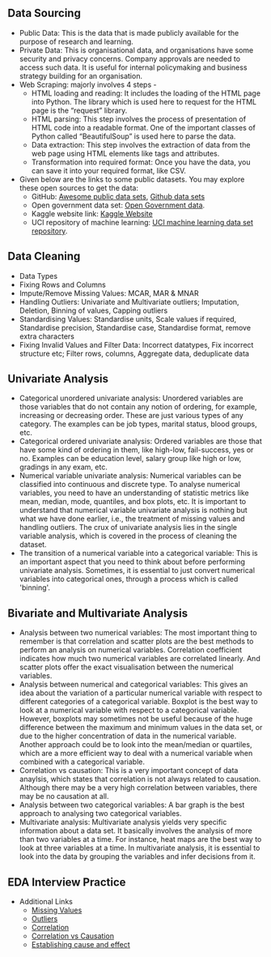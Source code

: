 Data Sourcing
--
- Public Data: This is the data that is made publicly available for the purpose of research and learning.
- Private Data: This is organisational data, and organisations have some security and privacy concerns. Company approvals are needed to access such data. It is useful for internal policymaking and business strategy building for an organisation.
- Web Scraping: majorly involves 4 steps -
  - HTML loading and reading: It includes the loading of the HTML page into Python. The library which is used here to request for the HTML page is the “request” library. 
  - HTML parsing: This step involves the process of presentation of HTML code into a readable format. One of the important classes of Python called “BeautifulSoup” is used here to parse the data.
  - Data extraction: This step involves the extraction of data from the web page using HTML elements like tags and attributes.
  - Transformation into required format: Once you have the data, you can save it into your required format, like CSV.
- Given below are the links to some public datasets. You may explore these open sources to get the data:
  - GitHub: [Awesome public data sets](https://github.com/awesomedata/awesome-public-datasets]), [Github data sets](https://github.com/datameet)
  - Open government data set: [Open Government data](https://data.gov.in/).
  - Kaggle website link: [Kaggle Website](https://www.kaggle.com/datasets)
  - UCI repository of machine learning: [UCI machine learning data set repository](https://archive.ics.uci.edu/ml/index.php).

Data Cleaning
--
- Data Types
- Fixing Rows and Columns
- Impute/Remove Missing Values: MCAR, MAR & MNAR
- Handling Outliers: Univariate and Multivariate outliers; Imputation, Deletion, Binning of values, Capping outliers
- Standardising Values: Standardise units, Scale values if required, Standardise precision, Standardise case, Standardise format, remove extra characters
- Fixing Invalid Values and Filter Data: Incorrect datatypes, Fix incorrect structure etc; Filter rows, columns, Aggregate data, deduplicate data

Univariate Analysis
--
- Categorical unordered univariate analysis: Unordered variables are those variables that do not contain any notion of ordering, for example, increasing or decreasing order. These are just various types of any category. The examples can be job types, marital status, blood groups, etc.
- Categorical ordered univariate analysis: Ordered variables are those that have some kind of ordering in them, like high-low, fail-success, yes or no. Examples can be education level, salary group like high or low, gradings in any exam, etc.
- Numerical variable univariate analysis: Numerical variables can be classified into continuous and discrete type. To analyse numerical variables, you need to have an understanding of statistic metrics like mean, median, mode, quantiles, and box plots, etc. It is important to understand that numerical variable univariate analysis is nothing but what we have done earlier, i.e., the treatment of missing values and handling outliers. The crux of univariate analysis lies in the single variable analysis, which is covered in the process of cleaning the dataset.
- The transition of a numerical variable into a categorical variable: This is an important aspect that you need to think about before performing univariate analysis. Sometimes, it is essential to just convert numerical variables into categorical ones, through a process which is called 'binning'.

Bivariate and Multivariate Analysis
--
- Analysis between two numerical variables: The most important thing to remember is that correlation and scatter plots are the best methods to perform an analysis on numerical variables. Correlation coefficient indicates how much two numerical variables are correlated linearly. And scatter plots offer the exact visualisation between the numerical variables.
- Analysis between numerical and categorical variables: This gives an idea about the variation of a particular numerical variable with respect to different categories of a categorical variable. Boxplot is the best way to look at a numerical variable with respect to a categorical variable. However, boxplots may sometimes not be useful because of the huge difference between the maximum and minimum values in the data set, or due to the higher concentration of data in the numerical variable. Another approach could be to look into the mean/median or quartiles, which are a more efficient way to deal with a numerical variable when combined with a categorical variable.
- Correlation vs causation: This is a very important concept of data anaylsis, which states that correlation is not always related to causation. Although there may be a very high correlation between variables, there may be no causation at all.
- Analysis between two categorical variables: A bar graph is the best approach to analysing two categorical variables.
- Multivariate analysis: Multivariate analysis yields very specific information about a data set. It basically involves the analysis of more than two variables at a time. For instance, heat maps are the best way to look at three variables at a time. In multivariate analysis, it is essential to look into the data by grouping the variables and infer decisions from it.

EDA Interview Practice
--
- Additional Links
  - [Missing Values](https://medium.com/@raoufkeskes/missing-data-its-types-and-statistical-methods-to-deal-with-it-5cf8b71a443f)
  - [Outliers](https://towardsdatascience.com/ways-to-detect-and-remove-the-outliers-404d16608dba)
  -  [Correlation](https://www.tylervigen.com/spurious-correlations)
  -  [Correlation vs Causation](https://medium.com/@seema.singh/why-correlation-does-not-imply-causation-5b99790df07e)
  -  [Establishing cause and effect](https://www.statisticssolutions.com/dissertation-resources/research-designs/establishing-cause-and-effect/)

